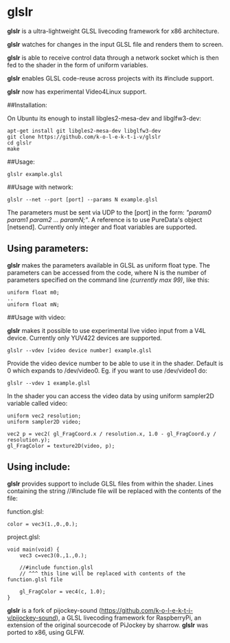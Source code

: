 # glslr
**glslr** is a ultra-lightweight GLSL livecoding framework for x86 architecture.

**glslr** watches for changes in the input GLSL file and renders them to screen.

**glslr** is able to receive control data through a network socket which is then fed to the shader in the form of uniform variables.

**glslr** enables GLSL code-reuse across projects with its #include support.

**glslr** now has experimental Video4Linux support.

##Installation:

On Ubuntu its enough to install libgles2-mesa-dev and libglfw3-dev:
```
apt-get install git libgles2-mesa-dev libglfw3-dev
git clone https://github.com/k-o-l-e-k-t-i-v/glslr
cd glslr
make
```

##Usage:
```
glslr example.glsl
```
##Usage with network:
```
glslr --net --port [port] --params N example.glsl
```

The parameters must be sent via UDP to the [port] in the form: 
*"param0 param1 param2 ... paramN;"*.
A reference is to use PureData's object [netsend].
Currently only integer and float variables are supported.

## Using parameters:

**glslr** makes the parameters available in GLSL as uniform float type. The parameters can be accessed from the code, where N is the number of parameters specified on the command line *(currently max 99)*, like this:
```
uniform float m0;
..
uniform float mN;
```

##Usage with video:

**glslr** makes it possible to use experimental live video input from a V4L device. Currently only YUV422 devices are supported.
```
glslr --vdev [video device number] example.glsl
```
Provide the video device number to be able to use it in the shader. Default is 0 which expands to /dev/video0. Eg. if you want to use /dev/video1 do: 

```
glslr --vdev 1 example.glsl
````
In the shader you can access the video data by using uniform sampler2D variable called video:
```
uniform vec2 resolution;
uniform sampler2D video;

vec2 p = vec2( gl_FragCoord.x / resolution.x, 1.0 - gl_FragCoord.y / resolution.y);
gl_FragColor = texture2D(video, p);
```

## Using include:

**glslr** provides support to include GLSL files from within the shader. Lines containing the string //#include file will be replaced with the contents of the file:


function.glsl:
```
color = vec3(1.,0.,0.);
```

project.glsl:
```
void main(void) {
	vec3 c=vec3(0.,1.,0.);

	//#include function.glsl  
    // ^^^ this line will be replaced with contents of the function.glsl file
	
	gl_FragColor = vec4(c, 1.0);
}
```


**glslr** is a fork of pijockey-sound (https://github.com/k-o-l-e-k-t-i-v/pijockey-sound), a GLSL livecoding framework for RaspberryPi, an extension of the original sourcecode of PiJockey by sharrow.
**glslr** was ported to x86, using GLFW.


